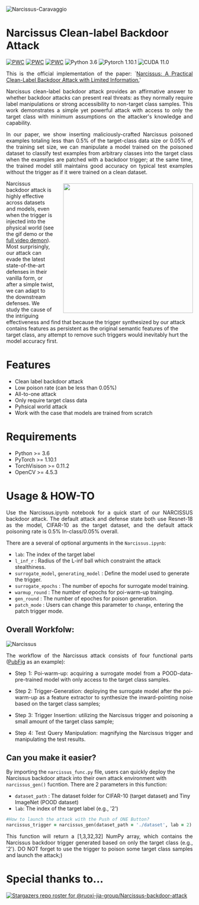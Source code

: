 ![Narcissus-Caravaggio](https://user-images.githubusercontent.com/77789132/162662050-11494b6e-a4fd-486b-80ef-d895654e4a8d.jpg)

# Narcissus Clean-label Backdoor Attack
[![PWC](https://img.shields.io/endpoint.svg?url=https://paperswithcode.com/badge/narcissus-a-practical-clean-label-backdoor/clean-label-backdoor-attack-0-05-on-cifar-10)](https://paperswithcode.com/sota/clean-label-backdoor-attack-0-05-on-cifar-10?p=narcissus-a-practical-clean-label-backdoor)
[![PWC](https://img.shields.io/endpoint.svg?url=https://paperswithcode.com/badge/narcissus-a-practical-clean-label-backdoor/clean-label-backdoor-attack-0-024-on-pubfig)](https://paperswithcode.com/sota/clean-label-backdoor-attack-0-024-on-pubfig?p=narcissus-a-practical-clean-label-backdoor)
[![PWC](https://img.shields.io/endpoint.svg?url=https://paperswithcode.com/badge/narcissus-a-practical-clean-label-backdoor/clean-label-backdoor-attack-0-05-on-tiny)](https://paperswithcode.com/sota/clean-label-backdoor-attack-0-05-on-tiny?p=narcissus-a-practical-clean-label-backdoor)
![Python 3.6](https://img.shields.io/badge/python-3.6-DodgerBlue.svg?style=plastic)
![Pytorch 1.10.1](https://img.shields.io/badge/pytorch-1.10.1-DodgerBlue.svg?style=plastic)
![CUDA 11.0](https://img.shields.io/badge/cuda-11.0-DodgerBlue.svg?style=plastic)

<p align="justify">This is the official implementation of the paper: `<a href="https://arxiv.org/pdf/2204.05255.pdf">Narcissus: A Practical Clean-Label Backdoor Attack with Limited Information.</a>'</p>

<p align="justify">Narcissus clean-label backdoor attack provides an affirmative answer to whether backdoor attacks can present real threats: as they normally require label manipulations or strong accessibility to non-target class samples. This work demonstrates a simple yet powerful attack with access to only the target class with minimum assumptions on the attacker's knowledge and capability.</p>

<p align="justify">In our paper, we show inserting maliciously-crafted Narcissus poisoned examples totaling less than 0.5% of the target-class data size or 0.05% of the training set size, we can manipulate a model trained on the poisoned dataset to classify test examples from arbitrary classes into the target class when the examples are patched with a backdoor trigger; at the same time, the trained model still maintains good accuracy on typical test examples without the trigger as if it were trained on a clean dataset.</p> 



<img align="right" width="350px" style="margin-left: 25px; margin-top: 8px" src="https://user-images.githubusercontent.com/64983135/162965476-8ae89a8a-604f-465c-a50a-fef294422f28.gif">
<p>Narcissus backdoor attack is highly effective across datasets and models, even when the trigger is injected into the physical world (see the gif demo or the <a href="https://drive.google.com/file/d/1e9iL99hOi3D6UmfjEUjv0lnFAtyrzIWw/view">full video demon</a>). Most surprisingly, our attack can evade the latest state-of-the-art defenses in their vanilla form, or after a simple twist, we can adapt to the downstream defenses. We study the cause of the intriguing effectiveness and find that because the trigger synthesized by our attack contains features as persistent as the original semantic features of the target class, any attempt to remove such triggers would inevitably hurt the model accuracy first.</p>

# Features
- Clean label backdoor attack
- Low poison rate (can be less than 0.05\%)
- All-to-one attack
- Only require target class data
- Pyhsical world attack
- Work with the case that models are trained from scratch

# Requirements
+ Python >= 3.6
+ PyTorch >= 1.10.1
+ TorchVisison >= 0.11.2
+ OpenCV >= 4.5.3

# Usage & HOW-TO
<p align="justify">Use the Narcissus.ipynb notebook for a quick start of our NARCISSUS backdoor attack. The default attack and defense state both use Resnet-18 as the model, CIFAR-10 as the target dataset, and the default attack poisoning rate is 0.5% In-class/0.05% overall.</p>

There are a several of optional arguments in the ```Narcissus.ipynb```:

- ```lab```: The index of the target label
- ```l_inf_r``` : Radius of the L-inf ball which constraint the attack stealthiness.
- ```surrogate_model```, ```generating_model``` : Define the model used to generate the trigger.
- ```surrogate_epochs``` : The number of epochs for surrogate model training.
- ```warmup_round``` : The number of epochs for poi-warm-up trainging.
- ```gen_round``` : The number of epoches for poison generation.
- ```patch_mode``` : Users can change this parameter to ```change```, entering the patch trigger mode. 

## Overall Workfolw:
![Narcissus](https://user-images.githubusercontent.com/64983135/162639447-05d02a49-9668-49a0-8d91-c82b952a801e.png)
<p align="justify">The workflow of the Narcissus attack consists of four functional parts (<a href="https://www.cs.columbia.edu/CAVE/databases/pubfig/">PubFig</a> as an example):</p>

- <p align="justify">Step 1: Poi-warm-up: acquiring a surrogate model from a POOD-data-pre-trained model with only access to the target class samples.</p> 
- <p align="justify">Step 2: Trigger-Generation: deploying the surrogate model after the poi-warm-up as a feature extractor to synthesize the inward-pointing noise based on the target class samples;</p> 
- <p align="justify">Step 3: Trigger Insertion: utilizing the Narcissus trigger and poisoning a small amount of the target class sample;</p> 
- <p align="justify">Step 4: Test Query Manipulation: magnifying the Narcissus trigger and manipulating the test results.</p>

## Can you make it easier?
By importing the ```narcissus_func.py``` file, users can quickly deploy the Narcissus backdoor attack into their own attack environment with ```narcissus_gen()``` fucntion. There are 2 parameters in this function:
- ```dataset_path``` : The dataset folder for CIFAR-10 (target dataset) and Tiny ImageNet (POOD dataset)
- ```lab```: The index of the target label (e.g., '2')

```ruby
#How to launch the attack with the Push of ONE Button?
narcissus_trigger = narcissus_gen(dataset_path = './dataset', lab = 2)
```

<p align="justify">This function will return a [1,3,32,32] NumPy array, which contains the Narcissus backdoor trigger generated based on only the target class (e.g., '2'). DO NOT forget to use the trigger to poison some target class samples and launch the attack;)</p>



# Special thanks to...
[![Stargazers repo roster for @ruoxi-jia-group/Narcissus-backdoor-attack](https://reporoster.com/stars/ruoxi-jia-group/Narcissus-backdoor-attack)](https://github.com/ruoxi-jia-group/Narcissus-backdoor-attack/stargazers)
